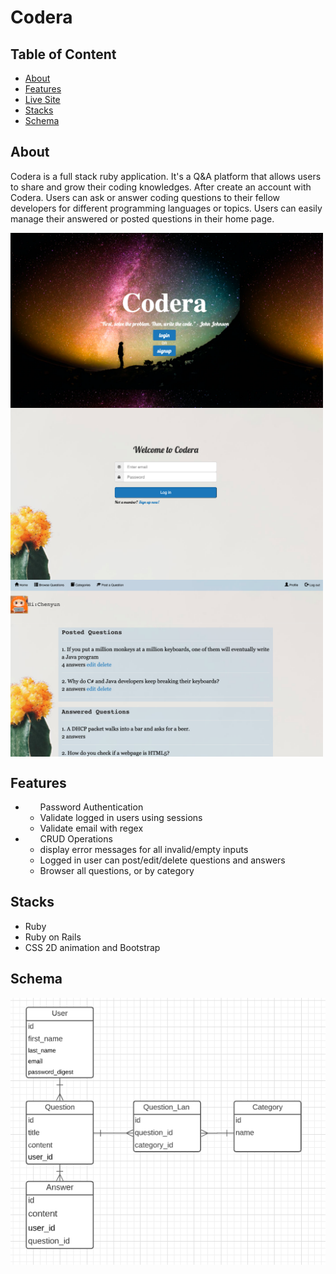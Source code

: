<h1>Codera</h1>

## Table of Content
<ul>
  <li><a href="#About">About</a></li>
  <li><a href="#Features">Features</a></li>
  <li><a href="https://codera-co.herokuapp.com/">Live Site</a></li>
  <li><a href="#Stacks">Stacks</a></li>
   <li><a href="#Schema">Schema</a></li>
</ul>

## About
<p> Codera is a full stack ruby application. It's a Q&A platform that allows users to share and grow their coding knowledges. After create an account with Codera. Users can ask or answer coding questions to their fellow developers for different programming languages or topics. Users can easily manage their answered or posted questions in their home page.</p>

<div>
     <img align="center" width=500px src="app/assets/images/home.png"/>
     <img align="center" width=500px src="app/assets/images/login.png"/>
     <img align="center" width=500px src="project2_2.png"/>
</div>


## Features
  <ul>
      <li>
        <ul>Password Authentication
          <li>Validate logged in users using sessions</li>
          <li>Validate email with regex</li>
        </ul>
    </li>
      <li>
        <ul>CRUD Operations
          <li>display error messages for all invalid/empty inputs</li>
          <li>Logged in user can post/edit/delete questions and answers</li>
          <li>Browser all questions, or by category</li>
        </ul>
    </li>
  </ul>
  

## Stacks
  <ul>
    <li>Ruby</li>
    <li>Ruby on Rails</li>
    <li>CSS 2D animation and Bootstrap</li>
  </ul>
  
## Schema
![Domain_Model](app/assets/images/domain.png)
